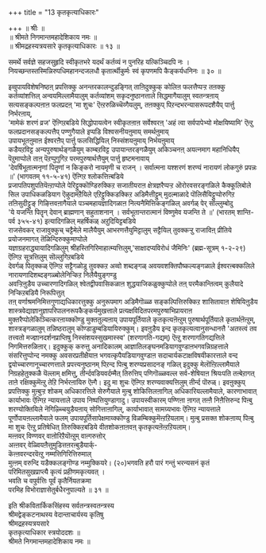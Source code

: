 +++
title = "13 कृतकृत्याधिकारः"

+++
॥ श्रीः ॥  
॥ श्रीमते निगमान्तमहादेशिकाय नमः ॥  
॥ श्रीमद्रहस्यत्रयसारे कृतकृत्याधिकारः ॥ १३ ॥  
  
समर्थे सर्वज्ञे सहजसुहृदि स्वीकृतभरे यदर्थं कर्तव्यं न पुनरिह यत्किञ्चिदपि नः ।  
नियच्छन्तस्तस्मिन्निरुपधिमहानन्दजलधौ कृतार्त्थीकुर्मः स्वं कृपणमपि कैङ्कर्यधनिनः ॥ ३० ॥

इव्वुपायविशेषनिष्ठऩ् प्रपत्तिक्कु अनन्तरकालन्दुडङ्गित् ताऩिदुक्कुक् कोलिऩ फलत्तैप्पऱ्ऱ तऩक्कु कर्तव्यांशत्तिल् अन्वयमिल्लामैयालुम् कर्तव्यांशम् सकृदनुष्ठानत्ताले सिद्धमागैयालुम् स्वतन्त्रऩाय् सत्यसङ्कल्पऩाऩ फलप्रदऩ् 'मा शुचः' ऎऩ्ऱरुळिच्चॆय्गैयलुम्, तऩक्कुप् पिऱन्दभरन्यासरूपदशैयैप् पार्त्तु निर्भरऩाय्,  
'मामेकं शरणं व्रज' ऎऩ्गिऱबडिये सिद्धोपायत्वेन स्वीकृतऩाऩ सर्वेश्वरऩ् 'अहं त्वा सर्वपापेभ्यो मोक्षयिष्यामि' ऎऩ्ऱु फलप्रदानसङ्कल्पत्तैप् पण्णुगैयाले इप्पडि विश्वसनीयऩुमाय् समर्थऩुमाय्  
उपायभूतऩुमाऩ ईश्वरऩैप् पार्त्तु फलसिद्धियिल् निस्संशयऩुमाय् निर्भयऩुमाय्  
कडैयऱविट्ट अन्यपुरुषार्थङ्गळैयुम् काम्बऱविट्ट उपायान्तरङ्गळैयुम् अकिञ्चनऩ् अयत्नमाग महानिधियैप् पॆऱुमाप्पोले ताऩ् पॆऱप्पुगुगिऱ परमपुरुषार्थत्तैयुम् पार्त्तु हृष्टमनावाय्  
'देवर्षिभूतात्मनृणां पितॄणां न किङ्करो नायमृणी च राजन् । सर्वात्मना यश्शरणं शरण्यं नारायणं लोकगुरुं प्रपन्नः ॥' (भागवतम् ११-५-४१) ऎऩ्गिऱ श्लोकत्तिऩ्बडिये  
प्रजापतिपशुपतियॆऩ्ऱाप्पोले पेरिट्टुक्कॊण्डिरुक्किऱ सजातीयराऩ क्षेत्रज्ञरैप्पऱ्ऱ ऒरोरवसरङ्गळिले कैक्कूलिबोले सिल उपाधिकळडियाग ऎऴुदामऱैयिले एऱिट्टुक्किडक्किऱ अडिमैत्तीट्टुम् मुदल्माळादे पॊलिसैयिट्टुप्पोरुगिऱ तऩिसुदीट्टुङ् गिऴित्तवऩागैयाले पञ्चमहायज्ञादिगळाऩ नित्यनैमित्तिकङ्गळिल् अवर्गळ् पेर् सॊल्लुम्बोदु  
'ये यजन्ति पितॄन् देवान् ब्राह्मणान् सहुताशनान् । सर्वभूतान्तरात्मानं विष्णुमेव यजन्ति ते ॥' (भारतम् शान्ति-पर्व ३५५-४१) इत्यादिगळिल् महर्षिकळ् अऱुदियिट्टबडिये  
राजसेवकर् राजावुक्कुच् चट्टैमेले मालैयैयुम् आभरणत्तैयुमिट्टालुम् सट्टैयिल् तुवक्कऱ्ऱु राजाविऩ् प्रीतिये प्रयोजनमागत् तॆळिन्दिरुक्कुमाप्पोले  
यज्ञाग्रहराद्ध्यायादिगळिलुम् श्रीहस्तिगिरिमाहात्म्यत्तिलुम्,'साक्षादप्यविरोधं जैमिनिः' (ब्रह्म-सूत्रम् १-२-२९) ऎऩ्गिऱ सूत्रत्तिलुम् सॊल्लुगिऱबडिये  
देवर्गळ् पितृक्कळ् ऎऩ्गिऱ सट्टैगळोडु तुवक्कऱ अव्वो शब्दङ्गळ् अवयवशक्तिपौष्कल्यङ्गळाले ईश्वरऩ्बक्कलिले नारायणादिशब्दङ्गळ्बोलेनिऱ्किऱ निलैयैयुङ्गण्डु  
अवऱ्ऱिऩुडैय उच्चारणादिगळिल् श्वेतद्वीपवासिकळाऩ शुद्धयाजिकळुक्कुप्पोले तऩ् परमैकान्तित्वम् कुलैयादे निऱ्किऱबडियै निरूपित्तुत्  
तऩ् वर्णाश्रमनिमित्तगुणाद्यधिकारत्तुक्कु अनुरूपमाग अडिमैगॊळ्ळ सङ्कल्पित्तिरुक्किऱ शासितावाऩ शेषियिऩुडैय शास्त्रवेद्याज्ञानुज्ञापरिपालनरूपकैङ्कर्यमुखत्ताले प्रत्यक्षविदितपरमपुरुषाभिप्रायराऩ मुक्तरैप्पोलेकिञ्चित्करऩाय्क्कॊण्डु मुक्ततुल्यऩाय् उपायपूर्तियाले कृतकृत्यऩॆऩ्ऱुम् पुरुषार्थपूर्तियाले कृतार्थऩॆऩ्ऱुम्, शास्त्रङ्गळालुम् तन्निष्ठरालुम् कॊण्डाडुम्बडियायिरुक्कुम्। इवऩुडैय इन्द कृतकृत्यत्वानुसन्धानत्तै 'अतस्त्वं तव तत्त्वतो मज्ज्ञानदर्शनप्राप्तिषु निस्संशयस्सुखमास्स्व' (शरणागति-गद्यम्) ऎऩ्ऱु शरणागतिगद्यत्तिले निगमित्तरुळिऩार्। इदुक्कुक् करुत्तु अनादिकालम् आज्ञातिलङ्घनमडियागवुण्डाऩभगवन्निग्रहत्ताले संसरित्तुप्पोन्द नमक्कु अवसरप्रतीक्षैयाऩ भगवत्कृपैयडियागवुण्डाऩ सदाचार्यकटाक्षविषयीकारत्ताले वन्द द्वयोच्चारणानूच्चारणत्ताले प्रपत्त्यनुष्ठानम् पिऱन्द पिऩ्बु शरण्यप्रसादनङ् गळिल् इदुक्कु मेलॊऩ्ऱिल्लामैयाले निग्रहहेतुक्कळै यॆल्लाम् क्षमित्तु, तीर्न्दवडियवर्दम्मैत् तिरुत्तिप् पणिगॊळ्ळवल्ल सर्व-शेषियाऩ श्रियःपति तऩ्बेऱागत् ताऩे रक्षिक्कुमॆऩ्ऱु तेऱि निर्भरऩायिरु ऎऩ्गै। इदु मा शुचः ऎऩ्गिऱ शरण्यवाक्यत्तिलुम् तीर्न्द पॊरुळ्। इवऩुक्कुप् प्रपत्तिक्कु मुऩ्बुऱ्ऱ शोकम् अधिकारत्तिले सेरुगैयाले मुऩ्बु शोकित्तिलऩागिल् अधिकारियल्लामैयाले, कारणाभावात् कार्याभावः ऎऩ्गिऱ न्यायत्ताले उपाय निष्पत्तियुण्डागादु। उपायस्वीकारम् पण्णिऩा ऩागत् तऩ्ऩै निऩैत्तिरुन्द पिऩ्बु शरण्योक्तियिले नॆगिऴ्च्चियुडैयऩाय् सोगित्ताऩागिल्, कार्याभावात् सामग्र्यभावः ऎऩ्गिऱ न्यायत्ताले पूर्णोपायऩल्लामैयाले फलम् उपायपूर्तिसापेक्षमाय्क्कॊण्डु विळम्बिक्कुमॆऩ्ऱऱियलाम्। मुऩ्बु प्रसक्त शोकऩाय्प् पिऩ्बु मा शुचः ऎऩ्ऱु प्रतिषेधित् तिरुक्किऱबडिये वीतशोकऩाऩवऩ् कृतकृत्यऩॆऩ्ऱऱियलाम्।  
 मऩ्ऩवर् विण्णवर् वाऩोरिऱैयॊऩ्ऱुम् वाऩ्गरुत्तोर्  
 अऩ्ऩवर् वेळ्वियऩैत्तुमुडित्तऩरऩ्बुडैयार्क्-  
 कॆऩ्ऩवरन्दरवॆऩ्ऱु नम्मत्तिगिरित्तिरुमाल्  
 मुऩ्ऩम् वरुन्दि यडैक्कलङ्गॊण्ड नम्मुक्कियरे। (२०)भगवति हरौ पारं गन्तुं भरन्यसनं कृतं  
परिमितसुखप्राप्त्यै कृत्यं प्रहीणमकृत्यवत् ।  
भवति च वपुर्वत्तिः पूर्वं कृतैर्नियतक्रमा  
परमिह विभोराज्ञासेतुर्बधैरनुपाल्यते ॥ ३१ ॥  
  
इति श्रीकवितार्किकसिंहस्य सर्वतन्त्रस्वतन्त्रस्य  
श्रीमद्वेङ्कटनाथस्य वेदान्ताचार्यस्य कृतिषु  
श्रीमद्रहस्यत्रयसारे  
कृतकृत्याधिकार स्त्रयोददशः ॥  
श्रीमते निगमान्तमहादेशिकाय नमः ॥